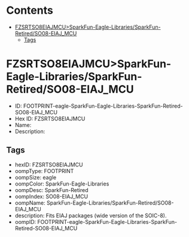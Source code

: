 



Contents
========

* [FZSRTSO8EIAJMCU>SparkFun-Eagle-Libraries/SparkFun-Retired/SO08-EIAJ_MCU](#fzsrtso8eiajmcusparkfun-eagle-librariessparkfun-retiredso08-eiaj_mcu)
	* [Tags](#tags)

# FZSRTSO8EIAJMCU>SparkFun-Eagle-Libraries/SparkFun-Retired/SO08-EIAJ_MCU

- ID: FOOTPRINT-eagle-SparkFun-Eagle-Libraries-SparkFun-Retired-SO08-EIAJ_MCU
- Hex ID: FZSRTSO8EIAJMCU
- Name: 
- Description: 

## Tags

- hexID: FZSRTSO8EIAJMCU
- oompType: FOOTPRINT
- oompSize: eagle
- oompColor: SparkFun-Eagle-Libraries
- oompDesc: SparkFun-Retired
- oompIndex: SO08-EIAJ_MCU
- oompName: SparkFun-Eagle-Libraries/SparkFun-Retired/SO08-EIAJ_MCU
- description: Fits EIAJ packages (wide version of the SOIC-8).
- oompID: FOOTPRINT-eagle-SparkFun-Eagle-Libraries-SparkFun-Retired-SO08-EIAJ_MCU
